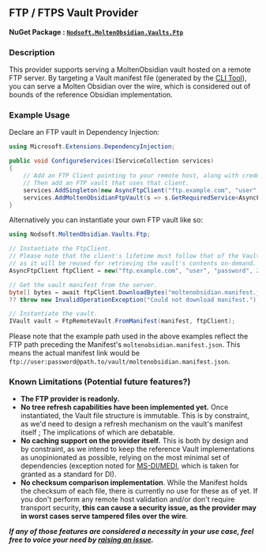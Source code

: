 ## FTP / FTPS Vault Provider 
**NuGet Package : [`Nodsoft.MoltenObsidian.Vaults.Ftp`](https://www.nuget.org/packages/Nodsoft.MoltenObsidian.Vaults.Ftp)**

### Description
This provider supports serving a MoltenObsidian vault hosted on a remote FTP server. By targeting a Vault manifest file (generated by the [CLI Tool](/Nodsoft.MoltenObsidian.Tool)), you can serve a Molten Obsidian over the wire, which is considered out of bounds of the reference Obsidian implementation.


### Example Usage
Declare an FTP vault in Dependency Injection:
```csharp
using Microsoft.Extensions.DependencyInjection; 

public void ConfigureServices(IServiceCollection services) 
{
	// Add an FTP Client pointing to your remote host, along with credentials if needed,
	// Then add an FTP vault that uses that client.
	services.AddSingleton(new AsyncFtpClient("ftp.example.com", "user", "password", 21));
	services.AddMoltenObsidianFtpVault(s => s.GetRequiredService<AsyncFtpClient>());
}
```

Alternatively you can instantiate your own FTP vault like so:
```csharp
using Nodsoft.MoltenObsidian.Vaults.Ftp;

// Instantiate the FtpClient.
// Please note that the client's lifetime must follow that of the Vault itself, 
// as it will be reused for retrieving the vault's contents on-demand.
AsyncFtpClient ftpClient = new("ftp.example.com", "user", "password", 21);

// Get the vault manifest from the server.
byte[] bytes = await ftpClient.DownloadBytes("moltenobsidian.manifest.json", CancellationToken.None)   
?? throw new InvalidOperationException("Could not download manifest.");

// Instantiate the vault.
IVault vault = FtpRemoteVault.FromManifest(manifest, ftpClient);
```

Please note that the example path used in the above examples reflect the FTP path preceding the Manifest's `moltenobsidian.manifest.json`. This means the actual manifest link would be `ftp://user:password@path.to/vault/moltenobsidian.manifest.json`.

### Known Limitations (Potential future features?)
- **The FTP provider is readonly.**
- **No tree refresh capabilities have been implemented yet.** Once instantiated, the Vault file structure is immutable. This is by constraint, as we'd need to design a refresh mechanism on the vault's manifest itself ; The implications of which are debatable.
- **No caching support on the provider itself.** This is both by design and by constraint, as we intend to keep the reference Vault implementations as unopinionated as possible, relying on the most minimal set of dependencies (exception noted for [MS-DI/MEDI](https://learn.microsoft.com/en-us/dotnet/core/extensions/dependency-injection), which is taken for granted as a standard for DI).
- **No checksum comparison implementation**. While the Manifest holds the checksum of each file, there is currently no use for these as of yet. If you don't perform any remote host validation and/or don't require transport security, **this can cause a security issue, as the provider may in worst cases serve tampered files over the wire**.

***If any of those features are considered a necessity in your use case, feel free to voice your need by [raising an issue](https://github.com/Nodsoft/MoltenObsidian/issues).***
